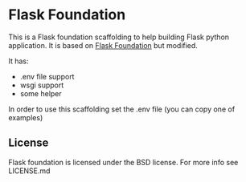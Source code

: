 # Flask Foundation 

This is a Flask foundation scaffolding to help building Flask python application. It is based on [Flask Foundation](https://github.com/JackStouffer/Flask-Foundation) but modified.

It has:
* .env file support
* wsgi support
* some helper

In order to use this scaffolding set the .env file (you can copy one of examples)

## License

Flask foundation is licensed under the BSD license. For more info see LICENSE.md


